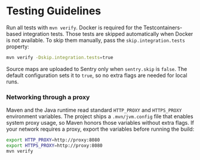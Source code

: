 # Testing Guidelines

Run all tests with `mvn verify`.
Docker is required for the Testcontainers-based integration tests.
Those tests are skipped automatically when Docker is not available.
To skip them manually, pass the `skip.integration.tests` property:

```bash
mvn verify -Dskip.integration.tests=true
```
Source maps are uploaded to Sentry only when `sentry.skip` is `false`.
The default configuration sets it to `true`, so no extra flags are needed for local runs.

### Networking through a proxy

Maven and the Java runtime read standard `HTTP_PROXY` and `HTTPS_PROXY`
environment variables. The project ships a `.mvn/jvm.config` file
that enables system proxy usage, so Maven honors those variables
without extra flags.
If your network requires a proxy, export the variables before running
the build:

```bash
export HTTP_PROXY=http://proxy:8080
export HTTPS_PROXY=http://proxy:8080
mvn verify
```

